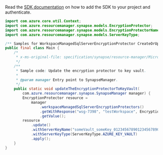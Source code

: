 Read the [SDK documentation](https://github.com/Azure/azure-sdk-for-java/blob/azure-resourcemanager-synapse_1.0.0-beta.6/sdk/synapse/azure-resourcemanager-synapse/README.md) on how to add the SDK to your project and authenticate.

```java
import com.azure.core.util.Context;
import com.azure.resourcemanager.synapse.models.EncryptionProtector;
import com.azure.resourcemanager.synapse.models.EncryptionProtectorName;
import com.azure.resourcemanager.synapse.models.ServerKeyType;

/** Samples for WorkspaceManagedSqlServerEncryptionProtector CreateOrUpdate. */
public final class Main {
    /*
     * x-ms-original-file: specification/synapse/resource-manager/Microsoft.Synapse/stable/2021-06-01/examples/WorkspaceManagedSqlServerEncryptionProtectorCreateOrUpdateKeyVault.json
     */
    /**
     * Sample code: Update the encryption protector to key vault.
     *
     * @param manager Entry point to SynapseManager.
     */
    public static void updateTheEncryptionProtectorToKeyVault(
        com.azure.resourcemanager.synapse.SynapseManager manager) {
        EncryptionProtector resource =
            manager
                .workspaceManagedSqlServerEncryptionProtectors()
                .getWithResponse("wsg-7398", "testWorkspace", EncryptionProtectorName.CURRENT, Context.NONE)
                .getValue();
        resource
            .update()
            .withServerKeyName("someVault_someKey_01234567890123456789012345678901")
            .withServerKeyType(ServerKeyType.AZURE_KEY_VAULT)
            .apply();
    }
}
```
